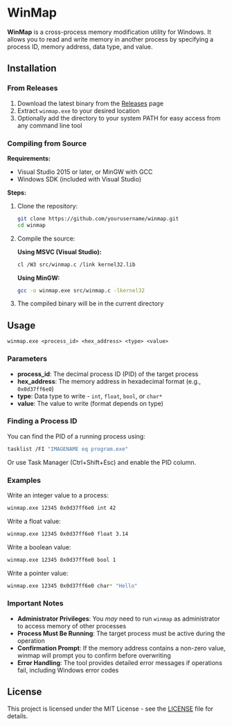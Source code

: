# WinMap

**WinMap** is a cross-process memory modification utility for Windows. It allows you to read and write memory in another process by specifying a process ID, memory address, data type, and value.

## Installation

### From Releases

1. Download the latest binary from the [Releases](https://github.com/dhr412/winmap/releases) page
2. Extract `winmap.exe` to your desired location
3. Optionally add the directory to your system PATH for easy access from any command line tool

### Compiling from Source

**Requirements:**

- Visual Studio 2015 or later, or MinGW with GCC
- Windows SDK (included with Visual Studio)

**Steps:**

1. Clone the repository:

   ```bash
   git clone https://github.com/yourusername/winmap.git
   cd winmap
   ```

2. Compile the source:

   **Using MSVC (Visual Studio):**

   ```bash
   cl /W3 src/winmap.c /link kernel32.lib
   ```

   **Using MinGW:**

   ```bash
   gcc -o winmap.exe src/winmap.c -lkernel32
   ```

3. The compiled binary will be in the current directory

## Usage

```
winmap.exe <process_id> <hex_address> <type> <value>
```

### Parameters

- **process_id**: The decimal process ID (PID) of the target process
- **hex_address**: The memory address in hexadecimal format (e.g., `0x0d37ff6e0`)
- **type**: Data type to write - `int`, `float`, `bool`, or `char*`
- **value**: The value to write (format depends on type)

### Finding a Process ID

You can find the PID of a running process using:

```bash
tasklist /FI "IMAGENAME eq program.exe"
```

Or use Task Manager (Ctrl+Shift+Esc) and enable the PID column.

### Examples

Write an integer value to a process:

```bash
winmap.exe 12345 0x0d37ff6e0 int 42
```

Write a float value:

```bash
winmap.exe 12345 0x0d37ff6e0 float 3.14
```

Write a boolean value:

```bash
winmap.exe 12345 0x0d37ff6e0 bool 1
```

Write a pointer value:

```bash
winmap.exe 12345 0x0d37ff6e0 char* "Hello"
```

### Important Notes

- **Administrator Privileges**: You _may_ need to run `winmap` as administrator to access memory of other processes
- **Process Must Be Running**: The target process must be active during the operation
- **Confirmation Prompt**: If the memory address contains a non-zero value, winmap will prompt you to confirm before overwriting
- **Error Handling**: The tool provides detailed error messages if operations fail, including Windows error codes

## License

This project is licensed under the MIT License - see the [LICENSE](LICENSE) file for details.

